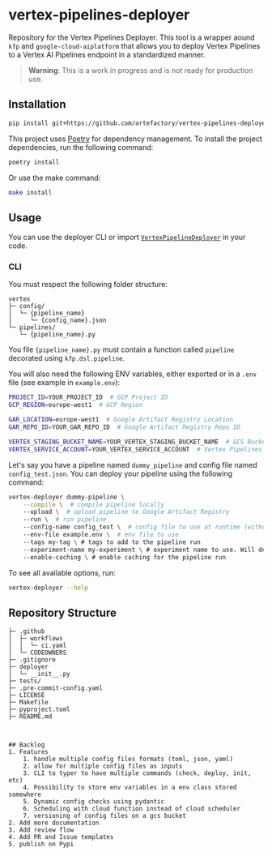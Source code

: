 # vertex-pipelines-deployer

Repository for the Vertex Pipelines Deployer. This tool is a wrapper aound `kfp` and `google-cloud-aiplatform` that allows you to deploy Vertex Pipelines to a Vertex AI Pipelines endpoint in a standardized manner.

> **Warning**:
> This is a work in progress and is not ready for production use.


## Installation

```bash
pip install git+https://github.com/artefactory/vertex-pipelines-deployer.git@develop
```

This project uses [Poetry](https://python-poetry.org/) for dependency management. To install the project dependencies, run the following command:

```bash
poetry install
```

Or use the make command:
```bash
make install
```

## Usage

You can use the deployer CLI or import [`VertexPipelineDeployer`](deployer/deployer.py) in your code.

### CLI

You must respect the following folder structure:

```
vertex
├─ config/
│  └─ {pipeline_name}
│     └─ {config_name}.json
└─ pipelines/
   └─ {pipeline_name}.py
```

You file `{pipeline_name}.py` must contain a function called `pipeline` decorated using `kfp.dsl.pipeline`.

You will also need the following ENV variables, either exported or in a `.env` file (see example in `example.env`):

```bash
PROJECT_ID=YOUR_PROJECT_ID  # GCP Project ID
GCP_REGION=europe-west1  # GCP Region

GAR_LOCATION=europe-west1  # Google Artifact Registry Location
GAR_REPO_ID=YOUR_GAR_REPO_ID  # Google Artifact Registry Repo ID

VERTEX_STAGING_BUCKET_NAME=YOUR_VERTEX_STAGING_BUCKET_NAME  # GCS Bucket for Vertex Pipelines staging
VERTEX_SERVICE_ACCOUNT=YOUR_VERTEX_SERVICE_ACCOUNT  # Vertex Pipelines Service Account
```

Let's say you have a pipeline named `dummy_pipeline` and config file named `config_test.json`. You can deploy your pipeline using the following command:

```bash
vertex-deployer dummy-pipeline \
    --compile \  # compile pipeline locally
    --upload \  # upload pipeline to Google Artifact Registry
    --run \  # run pipeline
    --config-name config_test \  # config file to use at runtime (without extension) to fill parameter_values
    --env-file example.env \  # env file to use
    --tags my-tag \ # tags to add to the pipeline run
    --experiment-name my-experiment \ # experiment name to use. Will default to {pipeline_name}-experiment if not provided
    --enable-caching \ # enable caching for the pipeline run
```

To see all available options, run:

```bash
vertex-deployer --help
```

## Repository Structure

```
├─ .github
│  ├─ workflows
│  │  └─ ci.yaml
│  └─ CODEOWNERS
├─ .gitignore
├─ deployer
│  └─ __init__.py
├─ tests/
├─ .pre-commit-config.yaml
├─ LICENSE
├─ Makefile
├─ pyproject.toml
├─ README.md



## Backlog
1. Features
    1. handle multiple config files formats (toml, json, yaml)
    2. allow for multiple config files as inputs
    3. CLI to typer to have multiple commands (check, deploy, init, etc)
    4. Possibility to store env variables in a env class stored somewhere
    5. Dynamic config checks using pydantic
    6. Scheduling with cloud function instead of cloud scheduler
    7. versioning of config files on a gcs bucket
2. Add more documentation
3. Add review flow
4. Add PR and Issue templates
5. publish on Pypi
